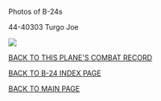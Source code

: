 
Photos of B-24s






 




44-40303 Turgo Joe  

![](44-40303.jpg)  
  

[BACK TO THIS PLANE'S COMBAT RECORD](b24s/44-40303.md)  

[BACK TO B-24 INDEX PAGE](000b24s.md)  

[BACK TO MAIN PAGE](index.html)


